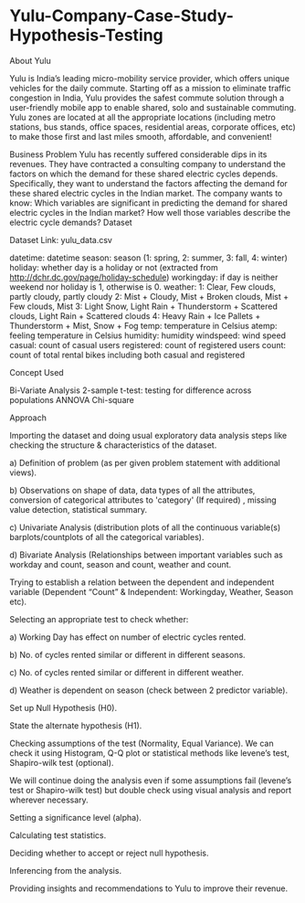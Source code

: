 # Yulu-Company-Case-Study-Hypothesis-Testing
About Yulu

Yulu is India’s leading micro-mobility service provider, which offers unique vehicles for the daily commute. Starting off as a mission to eliminate traffic congestion in India, Yulu provides the safest commute solution through a user-friendly mobile app to enable shared, solo and sustainable commuting. Yulu zones are located at all the appropriate locations (including metro stations, bus stands, office spaces, residential areas, corporate offices, etc) to make those first and last miles smooth, affordable, and convenient!

Business Problem Yulu has recently suffered considerable dips in its revenues. They have contracted a consulting company to understand the factors on which the demand for these shared electric cycles depends. Specifically, they want to understand the factors affecting the demand for these shared electric cycles in the Indian market. The company wants to know: Which variables are significant in predicting the demand for shared electric cycles in the Indian market? How well those variables describe the electric cycle demands? Dataset

Dataset Link: yulu_data.csv

datetime: datetime season: season (1: spring, 2: summer, 3: fall, 4: winter) holiday: whether day is a holiday or not (extracted from http://dchr.dc.gov/page/holiday-schedule) workingday: if day is neither weekend nor holiday is 1, otherwise is 0. weather: 1: Clear, Few clouds, partly cloudy, partly cloudy 2: Mist + Cloudy, Mist + Broken clouds, Mist + Few clouds, Mist 3: Light Snow, Light Rain + Thunderstorm + Scattered clouds, Light Rain + Scattered clouds 4: Heavy Rain + Ice Pallets + Thunderstorm + Mist, Snow + Fog temp: temperature in Celsius atemp: feeling temperature in Celsius humidity: humidity windspeed: wind speed casual: count of casual users registered: count of registered users count: count of total rental bikes including both casual and registered

Concept Used

Bi-Variate Analysis 2-sample t-test: testing for difference across populations ANNOVA Chi-square

Approach

Importing the dataset and doing usual exploratory data analysis steps like checking the structure & characteristics of the dataset.

a) Definition of problem (as per given problem statement with additional views).

b) Observations on shape of data, data types of all the attributes, conversion of categorical attributes to 'category' (If required) , missing value detection, statistical summary.

c) Univariate Analysis (distribution plots of all the continuous variable(s) barplots/countplots of all the categorical variables).

d) Bivariate Analysis (Relationships between important variables such as workday and count, season and count, weather and count.

Trying to establish a relation between the dependent and independent variable (Dependent “Count” & Independent: Workingday, Weather, Season etc).

Selecting an appropriate test to check whether:

a) Working Day has effect on number of electric cycles rented.

b) No. of cycles rented similar or different in different seasons.

c) No. of cycles rented similar or different in different weather.

d) Weather is dependent on season (check between 2 predictor variable).

Set up Null Hypothesis (H0).

State the alternate hypothesis (H1).

Checking assumptions of the test (Normality, Equal Variance). We can check it using Histogram, Q-Q plot or statistical methods like levene’s test, Shapiro-wilk test (optional).

We will continue doing the analysis even if some assumptions fail (levene’s test or Shapiro-wilk test) but double check using visual analysis and report wherever necessary.

Setting a significance level (alpha).

Calculating test statistics.

Deciding whether to accept or reject null hypothesis.

Inferencing from the analysis.

Providing insights and recommendations to Yulu to improve their revenue.
